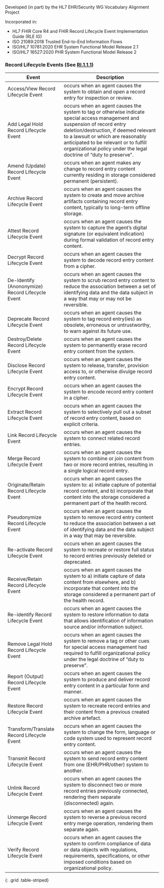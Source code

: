 Developed (in part) by the HL7 EHR/Security WG Vocabulary Alignment Project

Incorporated in:

* HL7 FHIR Core R4 and FHIR Record Lifecycle Event Implementation Guide (RLE IG)
* ISO 21089:2018 Trusted End-to-End Information Flows
* ISO/HL7 10781:2020 EHR System Functional Model Release 2.1
* ISO/HL7 16527:2020 PHR System Functional Model Release 2

### Record Lifecycle Events (See [RI.1.1.1](Requirements-PHRSFMR2-RI.1.1.1.html))

| Event | Description |
| --- | --- |
| Access/View Record Lifecycle Event | occurs when an agent causes the system to obtain and open a record entry for inspection or review. |
| Add Legal Hold Record Lifecycle Event | occurs when an agent causes the system to tag or otherwise indicate special access management and suspension of record entry deletion/destruction, if deemed relevant to a lawsuit or which are reasonably anticipated to be relevant or to fulfill organizational policy under the legal doctrine of “duty to preserve”. |
| Amend (Update) Record Lifecycle Event | occurs when an agent makes any change to record entry content currently residing in storage considered permanent (persistent). |
| Archive Record Lifecycle Event | occurs when an agent causes the system to create and move archive artifacts containing record entry content, typically to long-term offline storage. |
| Attest Record Lifecycle Event | occurs when an agent causes the system to capture the agent’s digital signature (or equivalent indication) during formal validation of record entry content. |
| Decrypt Record Lifecycle Event | occurs when an agent causes the system to decode record entry content from a cipher. |
| De-Identify (Anononymize) Record Lifecycle Event | occurs when an agent causes the system to scrub record entry content to reduce the association between a set of identifying data and the data subject in a way that may or may not be reversible. |
| Deprecate Record Lifecycle Event | occurs when an agent causes the system to tag record entry(ies) as obsolete, erroneous or untrustworthy, to warn against its future use. |
| Destroy/Delete Record Lifecycle Event | occurs when an agent causes the system to permanently erase record entry content from the system. |
| Disclose Record Lifecycle Event | occurs when an agent causes the system to release, transfer, provision access to, or otherwise divulge record entry content. |
| Encrypt Record Lifecycle Event | occurs when an agent causes the system to encode record entry content in a cipher. |
| Extract Record Lifecycle Event | occurs when an agent causes the system to selectively pull out a subset of record entry content, based on explicit criteria. |
| Link Record Lifecycle Event | occurs when an agent causes the system to connect related record entries. |
| Merge Record Lifecycle Event | occurs when an agent causes the system to combine or join content from two or more record entries, resulting in a single logical record entry.  |
| Originate/Retain Record Lifecycle Event | occurs when an agent causes the system to: a) initiate capture of potential record content, and b) incorporate that content into the storage considered a permanent part of the health record. |
| Pseudonymize Record Lifecycle Event | occurs when an agent causes the system to remove record entry content to reduce the association between a set of identifying data and the data subject in a way that may be reversible. |
| Re-activate Record Lifecycle Event | occurs when an agent causes the system to recreate or restore full status to record entries previously deleted or deprecated. |
| Receive/Retain Record Lifecycle Event | occurs when an agent causes the system to a) initiate capture of data content from elsewhere, and b) incorporate that content into the storage considered a permanent part of the health record. |
| Re-identify Record Lifecycle Event | occurs when an agent causes the system to restore information to data that allows identification of information source and/or information subject. |
| Remove Legal Hold Record Lifecycle Event | occurs when an agent causes the system to remove a tag or other cues for special access management had required to fulfill organizational policy under the legal doctrine of “duty to preserve”. |
| Report (Output) Record Lifecycle Event | occurs when an agent causes the system to produce and deliver record entry content in a particular form and manner. |
| Restore Record Lifecycle Event | occurs when an agent causes the system to recreate record entries and their content from a previous created archive artefact. |
| Transform/Translate Record Lifecycle Event | occurs when an agent causes the system to change the form, language or code system used to represent record entry content. |
| Transmit Record Lifecycle Event | occurs when an agent causes the system to send record entry content from one (EHR/PHR/other) system to another. |
| Unlink Record Lifecycle Event | occurs when an agent causes the system to disconnect two or more record entries previously connected, rendering them separate (disconnected) again. |
| Unmerge Record Lifecycle Event | occurs when an agent causes the system to reverse a previous record entry merge operation, rendering them separate again. |
| Verify Record Lifecycle Event | occurs when an agent causes the system to confirm compliance of data or data objects with regulations, requirements, specifications, or other imposed conditions based on organizational policy. |
{: .grid .table-striped}
